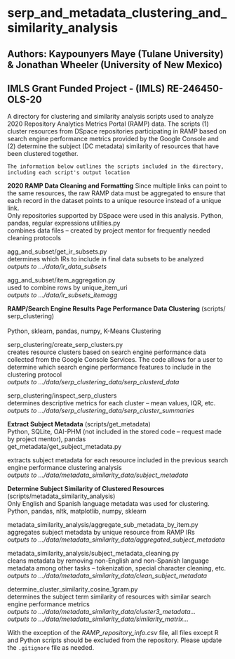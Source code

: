 # serp_and_metadata_clustering_and_similarity_analysis
## Authors: Kaypounyers Maye (Tulane University) & Jonathan Wheeler (University of New Mexico)
## IMLS Grant Funded Project - (IMLS) RE-246450-OLS-20

A directory for clustering and similarity analysis scripts used to analyze 2020 Repository Analytics Metrics Portal (RAMP) data. The scripts (1) cluster resources from DSpace repositories participating in RAMP based on search engine performance metrics provided by the Google Console and (2) determine the subject (DC metadata) similarity of resources that have been clustered together.
```
The information below outlines the scripts included in the directory, including each script's output location
```
**2020 RAMP Data Cleaning and Formatting**
Since multiple links can point to the same resources, the raw RAMP data must be aggregated to ensure that each record in the dataset points to a unique resource instead of a unique link. 
<br>Only repositories supported by DSpace were used in this analysis.	Python, pandas, regular expressions	utilities.py
<br>combines data files – created by project mentor for frequently needed cleaning protocols

agg_and_subset/get_ir_subsets.py
<br>determines which IRs to include in final data subsets to be analyzed
<br><i>outputs to …/data/ir_data_subsets</i>

agg_and_subset/item_aggregation.py 
<br>used to combine rows by unique_item_uri
<br><i>outputs to …/data/ir_subsets_itemagg</i>

**RAMP/Search Engine Results Page Performance Data Clustering**
(scripts/ serp_clustering)	
<br>Python, sklearn, pandas, numpy, K-Means Clustering

serp_clustering/create_serp_clusters.py
<br>creates resource clusters based on search engine performance data collected from the Google Console Services. The code allows for a user to determine which search engine performance features to include in the clustering protocol 
<br><i>outputs to …/data/serp_clustering_data/serp_clusterd_data </i>

serp_clustering/inspect_serp_clusters
<br>determines descriptive metrics for each cluster – mean values, IQR, etc.
<br><i>outputs to …/data/serp_clustering_data/serp_cluster_summaries</i>

**Extract Subject Metadata**
(scripts/get_metadata)
<br>Python, SQLite, OAI-PHM (not included in the stored code – request made by project mentor), pandas
<br>get_metadata/get_subject_metadata.py 

extracts subject metadata for each resource included in the previous search engine performance clustering analysis
<br><i>outputs to …/data/metadata_similarity_data/subject_metadata</i>

**Determine Subject Similarity of Clustered Resources**
(scripts/metadata_similarity_analysis)
<br>Only English and Spanish language metadata was used for clustering.	Python, pandas, nltk, matplotlib, numpy, sklearn 

metadata_similarity_analysis/aggregate_sub_metadata_by_item.py 
<br>aggregates subject metadata by unique resource from RAMP IRs
<br><i>outputs to …/data/metadata_similarity_data/aggregated_subject_metadata</i>

metadata_similarity_analysis/subject_metadata_cleaning.py 
<br>cleans metadata by removing non-English and non-Spanish language metadata among other tasks – tokenization, special character cleaning, etc. 
<br><i>outputs to …/data/metadata_similarity_data/clean_subject_metadata</i>

determine_cluster_similarity_cosine_1gram.py 
<br>determines the subject term similarity of resources with similar search engine performance metrics
<br><i>outputs to …/data/metadata_similarity_data/cluster3_metadata…</i>
<br><i>outputs to …/data/metadata_similarity_data/similarity_matrix…</i>



With the exception of the *RAMP_repository_info.csv* file, all files except R and Python scripts should be excluded from the repository. Please update the ```.gitignore``` file as needed.
